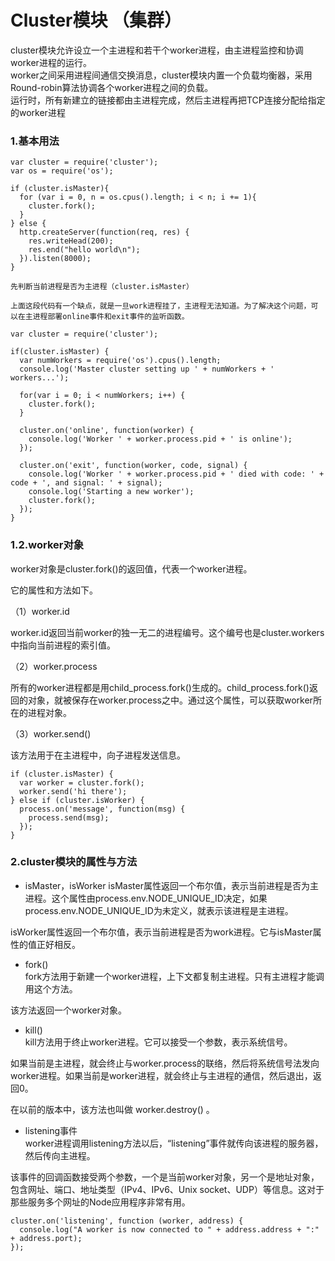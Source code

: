 # Cluster模块 （集群）

cluster模块允许设立一个主进程和若干个worker进程，由主进程监控和协调worker进程的运行。  
worker之间采用进程间通信交换消息，cluster模块内置一个负载均衡器，采用Round-robin算法协调各个worker进程之间的负载。  
运行时，所有新建立的链接都由主进程完成，然后主进程再把TCP连接分配给指定的worker进程  

### 1.基本用法
```
var cluster = require('cluster');
var os = require('os');

if (cluster.isMaster){
  for (var i = 0, n = os.cpus().length; i < n; i += 1){
    cluster.fork();
  }
} else {
  http.createServer(function(req, res) {
    res.writeHead(200);
    res.end("hello world\n");
  }).listen(8000);
}

先判断当前进程是否为主进程（cluster.isMaster）

上面这段代码有一个缺点，就是一旦work进程挂了，主进程无法知道。为了解决这个问题，可以在主进程部署online事件和exit事件的监听函数。

var cluster = require('cluster');

if(cluster.isMaster) {
  var numWorkers = require('os').cpus().length;
  console.log('Master cluster setting up ' + numWorkers + ' workers...');

  for(var i = 0; i < numWorkers; i++) {
    cluster.fork();
  }

  cluster.on('online', function(worker) {
    console.log('Worker ' + worker.process.pid + ' is online');
  });

  cluster.on('exit', function(worker, code, signal) {
    console.log('Worker ' + worker.process.pid + ' died with code: ' + code + ', and signal: ' + signal);
    console.log('Starting a new worker');
    cluster.fork();
  });
}
```

### 1.2.worker对象

worker对象是cluster.fork()的返回值，代表一个worker进程。

它的属性和方法如下。

（1）worker.id

worker.id返回当前worker的独一无二的进程编号。这个编号也是cluster.workers中指向当前进程的索引值。

（2）worker.process

所有的worker进程都是用child_process.fork()生成的。child_process.fork()返回的对象，就被保存在worker.process之中。通过这个属性，可以获取worker所在的进程对象。

（3）worker.send()

该方法用于在主进程中，向子进程发送信息。
```
if (cluster.isMaster) {
  var worker = cluster.fork();
  worker.send('hi there');
} else if (cluster.isWorker) {
  process.on('message', function(msg) {
    process.send(msg);
  });
}
```

### 2.cluster模块的属性与方法

- isMaster，isWorker
isMaster属性返回一个布尔值，表示当前进程是否为主进程。这个属性由process.env.NODE_UNIQUE_ID决定，如果process.env.NODE_UNIQUE_ID为未定义，就表示该进程是主进程。

isWorker属性返回一个布尔值，表示当前进程是否为work进程。它与isMaster属性的值正好相反。

- fork()  
fork方法用于新建一个worker进程，上下文都复制主进程。只有主进程才能调用这个方法。

该方法返回一个worker对象。

- kill()  
kill方法用于终止worker进程。它可以接受一个参数，表示系统信号。

如果当前是主进程，就会终止与worker.process的联络，然后将系统信号法发向worker进程。如果当前是worker进程，就会终止与主进程的通信，然后退出，返回0。

在以前的版本中，该方法也叫做 worker.destroy() 。

- listening事件  
worker进程调用listening方法以后，“listening”事件就传向该进程的服务器，然后传向主进程。

该事件的回调函数接受两个参数，一个是当前worker对象，另一个是地址对象，包含网址、端口、地址类型（IPv4、IPv6、Unix socket、UDP）等信息。这对于那些服务多个网址的Node应用程序非常有用。
```
cluster.on('listening', function (worker, address) {
  console.log("A worker is now connected to " + address.address + ":" + address.port);
});
```

